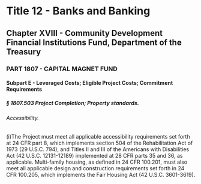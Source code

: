 
# Title 12 - Banks and Banking
## Chapter XVIII - Community Development Financial Institutions Fund, Department of the Treasury
### PART 1807 - CAPITAL MAGNET FUND
#### Subpart E - Leveraged Costs; Eligible Project Costs; Commitment Requirements
##### § 1807.503 Project Completion; Property standards.
###### Accessibility.

(i)The Project must meet all applicable accessibility requirements set forth at 24 CFR part 8, which implements section 504 of the Rehabilitation Act of 1973 (29 U.S.C. 794), and Titles II and III of the Americans with Disabilities Act (42 U.S.C. 12131-12189) implemented at 28 CFR parts 35 and 36, as applicable. Multi-family housing, as defined in 24 CFR 100.201, must also meet all applicable design and construction requirements set forth in 24 CFR 100.205, which implements the Fair Housing Act (42 U.S.C. 3601-3619).
